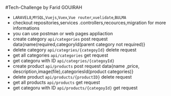 #Tech-Challenge by Farid GOUIRAH
* ```LARAVEL8```,```MYSQL```,```Vuejs```,```Vuex```,```Vue router```,```vuelidate```,```BULMA```
* checkout repositories,services .controllers,recources,migration for more informations
* you can use postman or web pages appliaction
* create category  ```api/categories``` post request data{name(required,categoryId(parent category not required)} 
* delete category ```api/categries/{categoyId}``` delete request
* get all categories ```api/categories``` get request
* get categoru with ID  ```api/categries/{categoyId}```
* create product  ```api/products``` post request data{name ,price, description,image(file),categoriesId(product categories)} 
* delete product ```api/products/{productID}``` delete request
* get all products ```api/products``` get request
* get categoru with ID  ```api/products/{categoyId}``` get request
